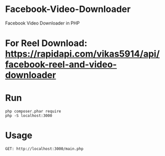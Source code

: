 # Facebook-Video-Downloader

Facebook Video Downloader in PHP

# For Reel Download: https://rapidapi.com/vikas5914/api/facebook-reel-and-video-downloader

# Run

```
php composer.phar require
php -S localhost:3000
```

# Usage

```
GET: http://localhost:3000/main.php
```
